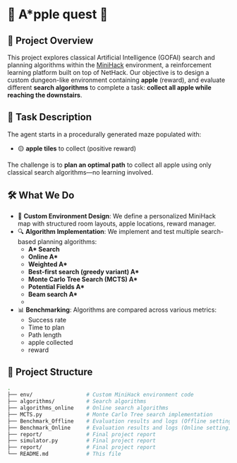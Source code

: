 # 🍎 A*pple quest 🍎

## 🎯 Project Overview

This project explores classical Artificial Intelligence (GOFAI) search and planning algorithms within the [MiniHack](https://minihack.readthedocs.io/en/latest/) environment, a reinforcement learning platform built on top of NetHack. 
Our objective is to design a custom dungeon-like environment containing **apple** (reward), and evaluate different **search algorithms** to complete a task: **collect all apple while reaching the downstairs**.

## 🧪 Task Description

The agent starts in a procedurally generated maze populated with:
- 🟡 **apple tiles** to collect (positive reward)

The challenge is to **plan an optimal path** to collect all apple using only classical search algorithms—no learning involved.

## 🛠️ What We Do

- 🔧 **Custom Environment Design**: We define a personalized MiniHack map with structured room layouts, apple locations, reward manager.
- 🔍 **Algorithm Implementation**: We implement and test multiple search-based planning algorithms:
  - **A\* Search**
  - **Online A\***
  - **Weighted A\***
  - **Best-first search (greedy variant) A\***
  - **Monte Carlo Tree Search (MCTS) A\***
  - **Potential Fields A\***
  - **Beam search A\***
  - 
- 📊 **Benchmarking**: Algorithms are compared across various metrics:
  - Success rate
  - Time to plan
  - Path length
  - apple collected
  - reward 
## 📁 Project Structure

```bash
.
├── env/                 # Custom MiniHack environment code
├── algorithms/          # Search algorithms 
├── algorithms_online    # Online search algorithms
├── MCTS.py              # Monte Carlo Tree search implementation 
├── Benchmark_Offline    # Evaluation results and logs (Offline setting)
├── Benchmark_Online     # Evaluation results and logs (Online setting) 
├── report/              # Final project report
├── simulator.py         # Final project report
├── report/              # Final project report
└── README.md            # This file
